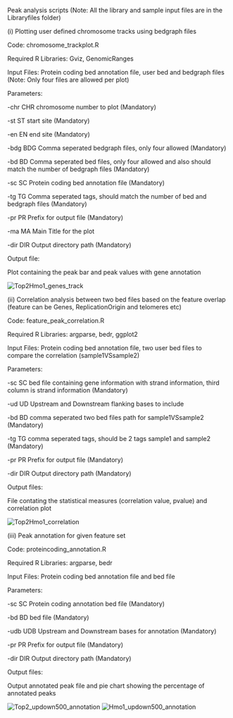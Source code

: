 Peak analysis scripts
(Note: All the library and sample input files are in the Libraryfiles folder)

(i) Plotting user defined chromosome tracks using bedgraph files

Code: chromosome_trackplot.R

Required R Libraries: Gviz, GenomicRanges

Input Files: Protein coding bed annotation file, user bed and bedgraph files
(Note: Only four files are allowed per plot)

Parameters:

  -chr CHR    chromosome number to plot (Mandatory)
  
  -st ST      start site (Mandatory)
  
  -en EN      end site (Mandatory)
  
  -bdg BDG    Comma seperated bedgraph files, only four allowed (Mandatory)
  
  -bd BD      Comma seperated bed files, only four allowed and also should match the number of bedgraph files (Mandatory)
  
  -sc SC      Protein coding bed annotation file (Mandatory)
  
  -tg TG      Comma seperated tags, should match the number of bed and bedgraph files (Mandatory)
  
  -pr PR      Prefix for output file (Mandatory)
  
  -ma MA      Main Title for the plot
  
  -dir DIR    Output directory path (Mandatory)
  
 Output file:
 
 Plot containing the peak bar and peak values with gene annotation
 
 ![Top2Hmo1_genes_track](https://user-images.githubusercontent.com/18418058/57076938-0f38b600-6ceb-11e9-909d-3b0d9bad3e51.jpeg)

(ii) Correlation analysis between two bed files based on the feature overlap (feature can be Genes, ReplicationOrigin and telomeres etc)

Code: feature_peak_correlation.R

Required R Libraries: argparse, bedr, ggplot2

Input Files: Protein coding bed annotation file, two user bed files to compare the correlation (sample1VSsample2)

Parameters:

  -sc SC      bed file containing gene information with strand information, third column is strand information (Mandatory)
  
  -ud UD      Upstream and Downstream flanking bases to include
  
  -bd BD      comma seperated two bed files path for sample1VSsample2 (Mandatory)
  
  -tg TG      comma seperated tags, should be 2 tags sample1 and sample2 (Mandatory)
  
  -pr PR      Prefix for output file (Mandatory)
  
  -dir DIR    Output directory path (Mandatory)
 
 Output files:
 
 File contating the statistical measures (correlation value, pvalue) and correlation plot
 
 ![Top2Hmo1_correlation](https://user-images.githubusercontent.com/18418058/57076941-12cc3d00-6ceb-11e9-9c2c-ba60a3e208b2.jpeg)

 
 (iii) Peak annotation for given feature set
 
 Code: proteincoding_annotation.R
 
 Required R Libraries: argparse, bedr
 
 Input Files: Protein coding bed annotation file and bed file
 
 Parameters:
 
  -sc SC      Protein coding annotation bed file (Mandatory)
  
  -bd BD      bed file (Mandatory)
  
  -udb UDB    Upstream and Downstream bases for annotation (Mandatory)
  
  -pr PR      Prefix for output file (Mandatory)
  
  -dir DIR    Output directory path (Mandatory)
 
 Output files:
 
 Output annotated peak file and pie chart showing the percentage of annotated peaks
 
![Top2_updown500_annotation](https://user-images.githubusercontent.com/18418058/57076967-1c55a500-6ceb-11e9-99f9-a6963e372c3d.jpeg)
![Hmo1_updown500_annotation](https://user-images.githubusercontent.com/18418058/57076976-1f509580-6ceb-11e9-9be1-3a9bb5a09fb5.jpeg)
